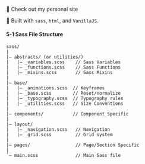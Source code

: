 :dancer: Check out my personal site

:wrench: Built with `sass`, `html`, and `VanillaJS`.

#### 5-1 Sass File Structure

    sass/
    |
    |– abstracts/ (or utilities/)
    |   |– _variables.scss    // Sass Variables
    |   |– _functions.scss    // Sass Functions
    |   |– _mixins.scss       // Sass Mixins
    |
    |– base/
    |   |– _animations.scss  // Keyframes
    |   |– _base.scss        // Reset/normalize
    |   |– _typography.scss  // Typography rules
    |   |– _utilities.scss   // Size Conventions
    |
    |– components/           // Component Specific
    |
    |– layout/
    |   |– _navigation.scss   // Navigation
    |   |– _grid.scss         // Grid system
    |
    |– pages/                 // Page/Section Specific
    |
    `– main.scss              // Main Sass file
